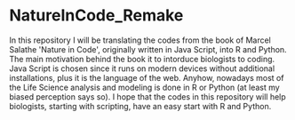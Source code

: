 # NatureInCode_Remake

In this repository I will be translating the codes from the book of Marcel Salathe 'Nature in Code', originally written in Java Script, into R and Python. The main motivation behind the book it to intorduce biologists to coding. Java Script is chosen since it runs on modern devices without additional installations, plus it is the language of the web. Anyhow, nowadays most of the Life Science analysis and modeling is done in R or Python (at least my biased perception says so). I hope that the codes in this repository will help biologists, starting with scripting, have an easy start with R and Python.
